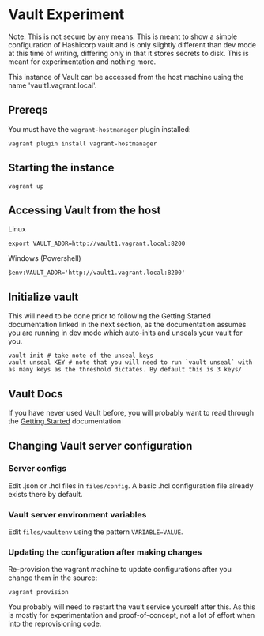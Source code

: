 Vault Experiment
================
Note: This is not secure by any means. This is meant to show a simple configuration of Hashicorp vault and is only slightly different than dev mode at this time of writing, differing only in that it stores secrets to disk. This is meant for experimentation and nothing more. 

This instance of Vault can be accessed from the host machine using the name 'vault1.vagrant.local'.

## Prereqs
You must have the `vagrant-hostmanager` plugin installed:
```
vagrant plugin install vagrant-hostmanager
```

## Starting the instance
```
vagrant up
```

## Accessing Vault from the host
Linux
```
export VAULT_ADDR=http://vault1.vagrant.local:8200
```

Windows (Powershell)
```
$env:VAULT_ADDR='http://vault1.vagrant.local:8200'
```

## Initialize vault
This will need to be done prior to following the Getting Started documentation linked in the next section, as the documentation assumes you are running in dev mode which auto-inits and unseals your vault for you.
```
vault init # take note of the unseal keys
vault unseal KEY # note that you will need to run `vault unseal` with as many keys as the threshold dictates. By default this is 3 keys/
```

## Vault Docs
If you have never used Vault before, you will probably want to read through the [Getting Started](https://www.vaultproject.io/intro/getting-started/first-secret.html) documentation

## Changing Vault server configuration
### Server configs
Edit .json or .hcl files in `files/config`. A basic .hcl configuration file already exists there by default.

### Vault server environment variables
Edit `files/vaultenv` using the pattern `VARIABLE=VALUE`.

### Updating the configuration after making changes
Re-provision the vagrant machine to update configurations after you change them in the source:
```
vagrant provision
```
You probably will need to restart the vault service yourself after this. As this is mostly for experimentation and proof-of-concept, not a lot of effort when into the reprovisioning code.


